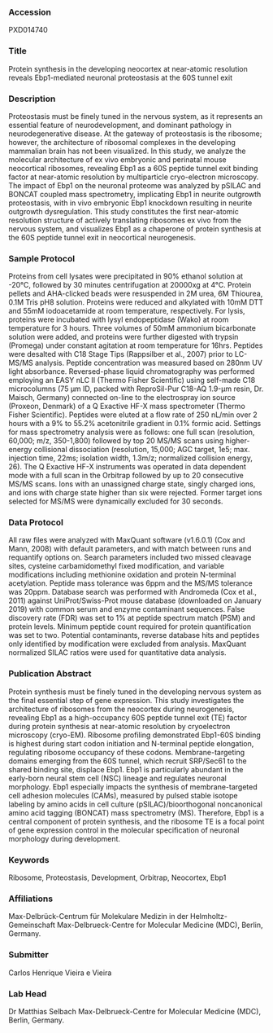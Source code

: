 ### Accession
PXD014740

### Title
Protein synthesis in the developing neocortex at near-atomic resolution reveals Ebp1-mediated neuronal proteostasis at the 60S tunnel exit

### Description
Proteostasis must be finely tuned in the nervous system, as it represents an essential feature of neurodevelopment, and dominant pathology in neurodegenerative disease. At the gateway of proteostasis is the ribosome; however, the architecture of ribosomal complexes in the developing mammalian brain has not been visualized. In this study, we analyze the molecular architecture of ex vivo embryonic and perinatal mouse neocortical ribosomes, revealing Ebp1 as a 60S peptide tunnel exit binding factor at near-atomic resolution by multiparticle cryo-electron microscopy. The impact of Ebp1 on the neuronal proteome was analyzed by pSILAC and BONCAT coupled mass spectrometry, implicating Ebp1 in neurite outgrowth proteostasis, with in vivo embryonic Ebp1 knockdown resulting in neurite outgrowth dysregulation. This study constitutes the first near-atomic resolution structure of actively translating ribosomes ex vivo from the nervous system, and visualizes Ebp1 as a chaperone of protein synthesis at the 60S peptide tunnel exit in neocortical neurogenesis.

### Sample Protocol
Proteins from cell lysates were precipitated in 90% ethanol solution at -20°C, followed by 30 minutes centrifugation at 20000xg at 4°C. Protein pellets and AHA-clicked beads were resuspended in 2M urea, 6M Thiourea, 0.1M Tris pH8 solution. Proteins were reduced and alkylated with 10mM DTT and 55mM iodoacetamide at room temperature, respectively. For lysis, proteins were incubated with lysyl endopeptidase (Wako) at room temperature for 3 hours. Three volumes of 50mM ammonium bicarbonate solution were added, and proteins were further digested with trypsin (Promega) under constant agitation at room temperature for 16hrs. Peptides were desalted with C18 Stage Tips (Rappsilber et al., 2007) prior to LC-MS/MS analysis. Peptide concentration was measured based on 280nm UV light absorbance. Reversed-phase liquid chromatography was performed employing an EASY nLC II (Thermo Fisher Scientific) using self-made C18 microcolumns (75 µm ID, packed with ReproSil-Pur C18-AQ 1.9-μm resin, Dr. Maisch, Germany) connected on-line to the electrospray ion source (Proxeon, Denmark) of a Q Exactive HF-X mass spectrometer (Thermo Fisher Scientific). Peptides were eluted at a flow rate of 250 nL/min over 2 hours with a 9% to 55.2% acetonitrile gradient in 0.1% formic acid. Settings for mass spectrometry analysis were as follows: one full scan (resolution, 60,000; m/z, 350-1,800) followed by top 20 MS/MS scans using higher-energy collisional dissociation (resolution, 15,000; AGC target, 1e5; max. injection time, 22ms; isolation width, 1.3m/z; normalized collision energy, 26). The Q Exactive HF-X instruments was operated in data dependent mode with a full scan in the Orbitrap followed by up to 20 consecutive MS/MS scans. Ions with an unassigned charge state, singly charged ions, and ions with charge state higher than six were rejected. Former target ions selected for MS/MS were dynamically excluded for 30 seconds.

### Data Protocol
All raw files were analyzed with MaxQuant software (v1.6.0.1) (Cox and Mann, 2008) with default parameters, and with match between runs and requantify options on. Search parameters included two missed cleavage sites, cysteine carbamidomethyl fixed modification, and variable modifications including methionine oxidation and protein N-terminal acetylation. Peptide mass tolerance was 6ppm and the MS/MS tolerance was 20ppm. Database search was performed with Andromeda (Cox et al., 2011) against UniProt/Swiss-Prot mouse database (downloaded on January 2019) with common serum and enzyme contaminant sequences. False discovery rate (FDR) was set to 1% at peptide spectrum match (PSM) and protein levels. Minimum peptide count required for protein quantification was set to two. Potential contaminants, reverse database hits and peptides only identified by modification were excluded from analysis. MaxQuant normalized SILAC ratios were used for quantitative data analysis.

### Publication Abstract
Protein synthesis must be finely tuned in the developing nervous system as the final essential step of gene expression. This study investigates the architecture of ribosomes from the neocortex during neurogenesis, revealing Ebp1 as a high-occupancy 60S peptide tunnel exit (TE) factor during protein synthesis at near-atomic resolution by cryoelectron microscopy (cryo-EM). Ribosome profiling demonstrated Ebp1-60S binding is highest during start codon initiation and N-terminal peptide elongation, regulating ribosome occupancy of these codons. Membrane-targeting domains emerging from the 60S tunnel, which recruit SRP/Sec61 to the shared binding site, displace Ebp1. Ebp1 is particularly abundant in the early-born neural stem cell (NSC) lineage and regulates neuronal morphology. Ebp1 especially impacts the synthesis of membrane-targeted cell adhesion molecules (CAMs), measured by pulsed stable isotope labeling by amino acids in cell culture (pSILAC)/bioorthogonal noncanonical amino acid tagging (BONCAT) mass spectrometry (MS). Therefore, Ebp1 is a central component of protein synthesis, and the ribosome TE is a focal point of gene expression control in the molecular specification of neuronal morphology during development.

### Keywords
Ribosome, Proteostasis, Development, Orbitrap, Neocortex, Ebp1

### Affiliations
Max-Delbrück-Centrum für Molekulare Medizin in der Helmholtz-Gemeinschaft
Max-Delbrueck-Centre for Molecular Medicine (MDC), Berlin, Germany.

### Submitter
Carlos Henrique Vieira e Vieira

### Lab Head
Dr Matthias Selbach
Max-Delbrueck-Centre for Molecular Medicine (MDC), Berlin, Germany.


